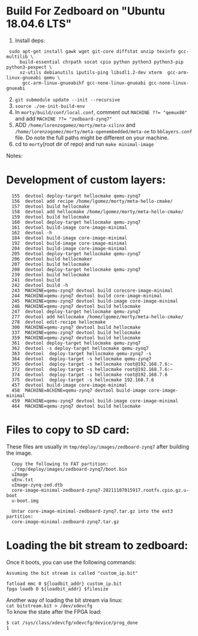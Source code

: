 # Build For Zedboard on "Ubuntu 18.04.6 LTS"

1. Install deps:
````
 sudo apt-get install gawk wget git-core diffstat unzip texinfo gcc-multilib \
     build-essential chrpath socat cpio python python3 python3-pip python3-pexpect \
     xz-utils debianutils iputils-ping libsdl1.2-dev xterm  gcc-arm-linux-gnueabi qemu \
      gcc-arm-linux-gnueabihf gcc-none-linux-gnueabi gcc-none-linux-gnueabi
````
2. `git submodule update --init --recursive`
3. `source ./oe-init-build-env`
4. In `morty/build/conf/local.conf`, comment out `MACHINE ??= "qemux86"` and add
    `MACHINE ??= "zedboard-zynq7"`
5. ADD `/home/lorenzogomez/morty/meta-xilinx` and  `/home/lorenzogomez/morty/meta-openembedded/meta-oe` to `bblayers.conf` file.
   Do note the full paths might be different on your machine.
6. cd to `morty`(root dir of repo) and run `make minimal-image`
   
Notes:

# Development of custom layers:
```
  155  devtool deploy-target hellocmake qemu-zynq7
  156  devtool add recipe /home/lgomez/morty/meta-hello-cmake/
  157  devtool build hellocmake
  158  devtool add hellocmake /home/lgomez/morty/meta-hello-cmake/
  159  devtool build hellocmake
  160  devtool deploy-target hellocmake qemu-zynq7
  161  devtool build-image core-image-minimal
  162  devtool -h
  184  devtool build-image core-image-minimal
  192  devtool build-image core-image-minimal
  204  devtool build-image core-image-minimal
  205  devtool deploy-target hellocmake qemu-zynq7
  206  devtool build hellocmaker
  207  devtool build hellocmake
  208  devtool deploy-target hellocmake qemu-zynq7
  239  devtool build hellocmake
  241  devtool build
  242  devtool build -h
  243  MACHINE=qemu-zynq7 devtool build corecore-image-minimal 
  244  MACHINE=qemu-zynq7 devtool build core-image-minimal 
  245  MACHINE=qemu-zynq7 devtool build-image core-image-minimal 
  246  MACHINE=qemu-zynq7 devtool build hellocmake 
  247  devtool deploy-target hellocmake qemu-zynq7 
  277  devtool add hellocmake /home/lgomez/morty/meta-hello-cmake/
  278  devtool edit-recipe hellocmake
  300  MACHINE=qemu-zynq7 devtool build hellocmake 
  337  MACHINE=qemu-zynq7 devtool build hellocmake 
  359  MACHINE=qemu-zynq7 devtool build hellocmake 
  361  devtool deploy-target hellocmake qemu-zynq7
  362  devtool -s deploy-target hellocmake qemu-zynq7
  363  devtool  deploy-target hellocmake qemu-zynq7 -s
  364  devtool  deploy-target -s hellocmake qemu-zynq7 
  365  devtool  deploy-target -s hellocmake root@192.168.7.6:~
  372  devtool  deploy-target -s hellocmake root@192.168.7.6:~
  374  devtool  deploy-target -s hellocmake root@192.168.7.6
  375  devtool  deploy-target -s hellocmake 192.168.7.6
  457  devtool build-image core-image-minimal
  458  MACHINE=ACHINE=qemu-zynq7 devtool build-image core-image-minimal
  459  MACHINE=qemu-zynq7 devtool build-image core-image-minimal
  464  MACHINE=qemu-zynq7 devtool build hellocmake

```

# Files to copy to SD card:

These files are usually in `tmp/deploy/images/zedboard-zynq7` after building the image.
```
  Copy the following to FAT partition:
  ./tmp/deploy/images/zedboard-zynq7/boot.bin
  uImage 
  uEnv.txt
  uImage-zynq-zed.dtb 
  core-image-minimal-zedboard-zynq7-20211107015917.rootfs.cpio.gz.u-boot
  u-boot.img

  Untar core-image-minimal-zedboard-zynq7.tar.gz into the ext3 partition:
  core-image-minimal-zedboard-zynq7.tar.gz
```
# Loading the bit stream to zedboard:
Once it boots, you can use the following commands:

```
Assuming the bit stream is called "custom_ip.bit"

fatload mmc 0 ${loadbit_addr} custom_ip.bit
fpga loadb 0 ${loadbit_addr} $filesize
```

Another way of loading the bit stream via linux:  
`cat bitstream.bit > /dev/xdevcfg`  
To know the state after the FPGA load:
```
$ cat /sys/class/xdevcfg/xdevcfg/device/prog_done
1
```
